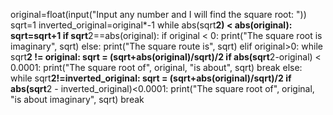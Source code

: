original=float(input("Input any number and I will find the square root: "))
sqrt=1
inverted_original=original*-1
while abs(sqrt**2) < abs(original):
    sqrt=sqrt+1
if sqrt**2==abs(original):
    if original < 0:
        print("The square root is imaginary", sqrt)
    else:
        print("The square route is", sqrt)
elif original>0:
    while sqrt**2 != original:
        sqrt = (sqrt+abs(original)/sqrt)/2
        if abs(sqrt**2-original) < 0.0001:
                print("The square root of", original, "is about", sqrt)
                break
else:
    while sqrt**2!=inverted_original:
        sqrt = (sqrt+abs(original)/sqrt)/2
        if abs(sqrt**2 - inverted_original)<0.0001:
            print("The square root of", original, "is about imaginary", sqrt)
            break
    
